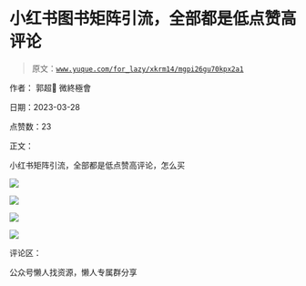 # 小红书图书矩阵引流，全部都是低点赞高评论

> 原文：[`www.yuque.com/for_lazy/xkrm14/mgpi26gu70kpx2a1`](https://www.yuque.com/for_lazy/xkrm14/mgpi26gu70kpx2a1)



作者： 郭超💎 ‍微終極會



日期：2023-03-28



点赞数：23



正文：



小红书矩阵引流，全部都是低点赞高评论，怎么买



![](img/fae17d57844d85efeee8f47c9b85a246.png)  

![](img/d6276f4946db1af745ff0b1a8e723994.png)  

![](img/70f10f825237a5c828ccb42d0b1569c8.png)  

![](img/958ae2759b4220d7972cf4da194a4349.png)  

评论区：



公众号懒人找资源，懒人专属群分享

